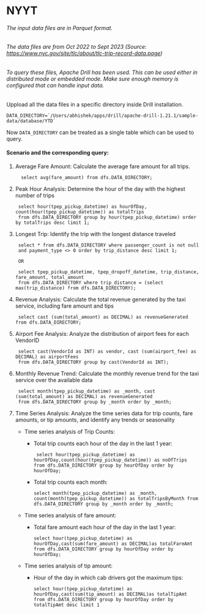 # NYYT

###### The input data files are in Parquet format.
###### The data files are from Oct 2022 to Sept 2023 (Source: https://www.nyc.gov/site/tlc/about/tlc-trip-record-data.page)
###### To query these files, Apache Drill has been used. This can be used either in distributed mode or embedded mode. Make sure enough memory is configured that can handle input data.

Uppload all the data files in a specific directory inside Drill installation.

    DATA_DIRECTORY=`/Users/abhishek/apps/drill/apache-drill-1.21.1/sample-data/database/YTD`
Now `DATA_DIRECTORY` can be treated as a single table which can be used to query.

#### Scenario and the corresponding query:
1. Average Fare Amount: Calculate the average fare amount for all trips.
   
         select avg(fare_amount) from dfs.DATA_DIRECTORY;
  
2.  Peak Hour Analysis: Determine the hour of the day with the highest number of trips

         select hour(tpep_pickup_datetime) as hourOfDay, count(hour(tpep_pickup_datetime)) as totalTrips
         from dfs.DATA_DIRECTORY group by hour(tpep_pickup_datetime) order by totalTrips desc limit 1;
   
3. Longest Trip: Identify the trip with the longest distance traveled

        select * from dfs.DATA_DIRECTORY where passenger_count is not null
        and payment_type <> 0 order by trip_distance desc limit 1;

        OR
    
        select tpep_pickup_datetime, tpep_dropoff_datetime, trip_distance, fare_amount, total_amount
        from dfs.DATA_DIRECTORY where trip_distance = (select max(trip_distance) from dfs.DATA_DIRECTORY);

4. Revenue Analysis: Calculate the total revenue generated by the taxi service, including fare amount and tips

        select cast (sum(total_amount) as DECIMAL) as revenueGenerated from dfs.DATA_DIRECTORY;
     
5. Airport Fee Analysis: Analyze the distribution of airport fees for each VendorID

        select cast(VendorId as INT) as vendor, cast (sum(airport_fee) as DECIMAL) as airportFees
        from dfs.DATA_DIRECTORY group by cast(VendorId as INT);
    
6. Monthly Revenue Trend: Calculate the monthly revenue trend for the taxi service over the available data

        select month(tpep_pickup_datetime) as _month, cast (sum(total_amount) as DECIMAL) as revenueGenerated
        from dfs.DATA_DIRECTORY group by _month order by _month;
7. Time Series Analysis: Analyze the time series data for trip counts, fare amounts, or tip amounts, and identify any trends or seasonality

   * Time series analysis of Trip Counts:
     * Total trip counts each hour of the day in the last 1 year:

            select hour(tpep_pickup_datetime) as hourOfDay,count(hour(tpep_pickup_datetime)) as noOfTrips from dfs.DATA_DIRECTORY group by hourOfDay order by hourOfDay;

      * Total trip counts each month:
     
            select month(tpep_pickup_datetime) as _month, count(month(tpep_pickup_datetime)) as totalTripsByMonth from dfs.DATA_DIRECTORY group by _month order by _month;
   
   * Time series analysis of fare amount:
     * Total fare amount each hour of the day in the last 1 year:
     
           select hour(tpep_pickup_datetime) as hourOfDay,cast(sum(fare_amount) as DECIMAL)as totalFareAmt from dfs.DATA_DIRECTORY group by hourOfDay order by hourOfDay;

   * Time series analysis of tip amount:
     * Hour of the day in which cab drivers got the maximum tips:
     
           select hour(tpep_pickup_datetime) as hourOfDay,cast(sum(tip_amount) as DECIMAL)as totalTipAmt from dfs.DATA_DIRECTORY group by hourOfDay order by totalTipAmt desc limit 1

     
